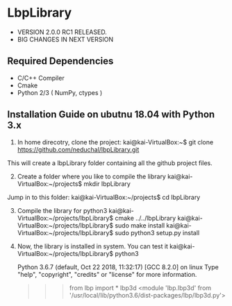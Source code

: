 LbpLibrary
==========

* VERSION 2.0.0 RC1 RELEASED. 
* BIG CHANGES IN NEXT VERSION

Required Dependencies
---------------------
* C/C++ Compiler 
* Cmake
* Python 2/3 ( NumPy, ctypes )

Installation Guide on ubutnu 18.04 with Python 3.x
-------------------------------
1. In home direcotry, clone the project:
	kai@kai-VirtualBox:~$ git clone https://github.com/neduchal/lbpLibrary.git

This will create a lbpLibrary folder containing all the github project files.

2. Create a folder where you like to compile the library
	kai@kai-VirtualBox:~/projects$ mkdir lbpLibrary
	
Jump in to this folder:
	kai@kai-VirtualBox:~/projects$ cd lbpLibrary
	
3. Compile the library for python3
	kai@kai-VirtualBox:~/projects/lbpLibrary$ cmake ../../lbpLibrary
	kai@kai-VirtualBox:~/projects/lbpLibrary$ sudo make install
	kai@kai-VirtualBox:~/projects/lbpLibrary$ sudo python3 setup.py install

4. Now, the library is installed in system. You can test it
	kai@kai-VirtualBox:~/projects/lbpLibrary$ python3

	Python 3.6.7 (default, Oct 22 2018, 11:32:17) 
	[GCC 8.2.0] on linux
	Type "help", "copyright", "credits" or "license" for more information.
	>>> from lbp import *
	>>> lbp3d
	<module 'lbp.lbp3d' from '/usr/local/lib/python3.6/dist-packages/lbp/lbp3d.py'>
	>>> 

